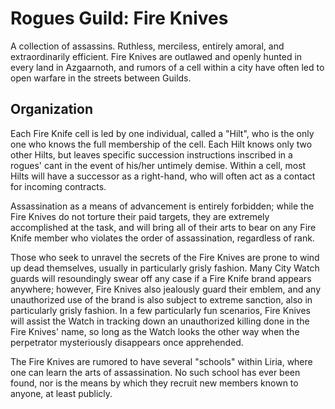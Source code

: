 # Rogues Guild: Fire Knives
A collection of assassins. Ruthless, merciless, entirely amoral, and extraordinarily efficient. Fire Knives are outlawed and openly hunted in every land in Azgaarnoth, and rumors of a cell within a city have often led to open warfare in the streets between Guilds.

## Organization
Each Fire Knife cell is led by one individual, called a "Hilt", who is the only one who knows the full membership of the cell. Each Hilt knows only two other Hilts, but leaves specific succession instructions inscribed in a rogues' cant in the event of his/her untimely demise. Within a cell, most Hilts will have a successor as a right-hand, who will often act as a contact for incoming contracts.

Assassination as a means of advancement is entirely forbidden; while the Fire Knives do not torture their paid targets, they are extremely accomplished at the task, and will bring all of their arts to bear on any Fire Knife member who violates the order of assassination, regardless of rank.

Those who seek to unravel the secrets of the Fire Knives are prone to wind up dead themselves, usually in particularly grisly fashion. Many City Watch guards will resoundingly swear off any case if a Fire Knife brand appears anywhere; however, Fire Knives also jealously guard their emblem, and any unauthorized use of the brand is also subject to extreme sanction, also in particularly grisly fashion. In a few particularly fun scenarios, Fire Knives will assist the Watch in tracking down an unauthorized killing done in the Fire Knives' name, so long as the Watch looks the other way when the perpetrator mysteriously disappears once apprehended.

The Fire Knives are rumored to have several "schools" within Liria, where one can learn the arts of assassination. No such school has ever been found, nor is the means by which they recruit new members known to anyone, at least publicly.


